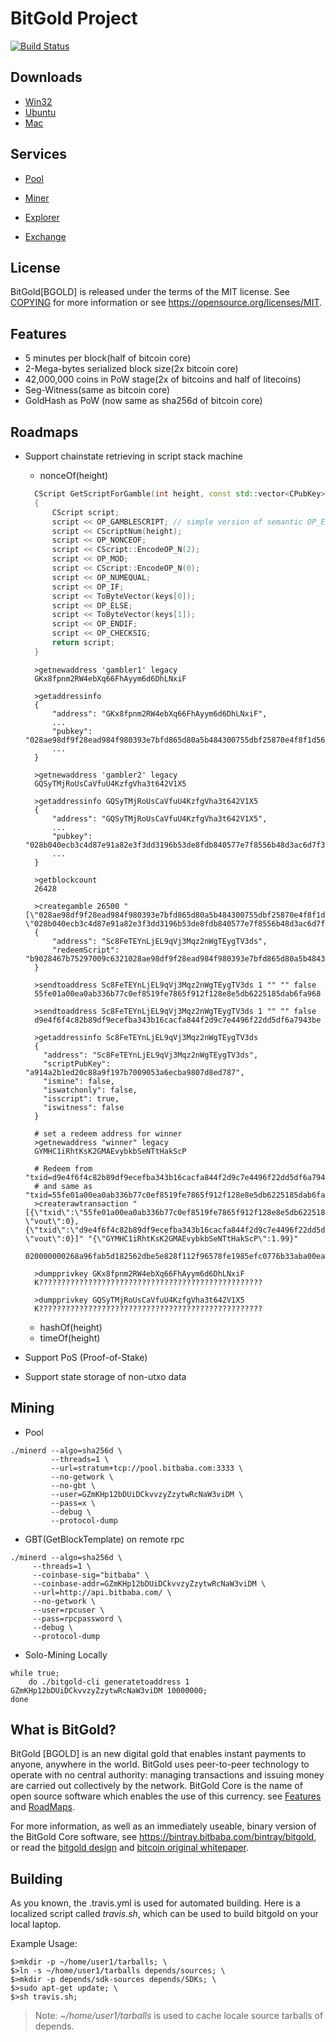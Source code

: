 BitGold Project 
=====================================

[![Build Status](https://travis-ci.org/bitbaba/bitgold.svg?branch=master)](https://travis-ci.org/bitbaba/bitgold)

Downloads
-------------

- [Win32](https://bintray.bitbaba.com/bitgold/bitgold-win32.tar.gz)
- [Ubuntu](https://bintray.bitbaba.com/bitgold/bitgold-ubuntu64.tar.gz)
- [Mac](https://bintray.bitbaba.com/bitgold/bitgold-mac.tar.gz)

Services
----------------

- [Pool](https://pool.bitbaba.com/)

- [Miner](https://github.com/bitbaba/cpuminer)

- [Explorer](https://bitgold.bitbaba.com/)

- [Exchange](https://ex.bitbaba.com/)

License
-------

BitGold[BGOLD] is released under the terms of the MIT license. 
See [COPYING](COPYING) for more information or see https://opensource.org/licenses/MIT.

Features
--------

- 5 minutes per block(half of bitcoin core)
- 2-Mega-bytes serialized block size(2x bitcoin core)
- 42,000,000 coins in PoW stage(2x of bitcoins and half of litecoins)
- Seg-Witness(same as bitcoin core)
- GoldHash as PoW (now same as sha256d of bitcoin core)

Roadmaps
----------------

- Support chainstate retrieving in script stack machine
  - nonceOf(height)
  
  ```c++
	CScript GetScriptForGamble(int height, const std::vector<CPubKey>& keys)
	{
	    CScript script;
	    script << OP_GAMBLESCRIPT; // simple version of semantic OP_EVAL
	    script << CScriptNum(height);
	    script << OP_NONCEOF;
	    script << CScript::EncodeOP_N(2);
	    script << OP_MOD;
	    script << CScript::EncodeOP_N(0);
	    script << OP_NUMEQUAL;
	    script << OP_IF;
	    script << ToByteVector(keys[0]);
	    script << OP_ELSE;
	    script << ToByteVector(keys[1]);
	    script << OP_ENDIF;
	    script << OP_CHECKSIG;
	    return script;
	}
  ```
  
  ```
	>getnewaddress 'gambler1' legacy 
	GKx8fpnm2RW4ebXq66FhAyym6d6DhLNxiF
	
	>getaddressinfo 
	{
  		"address": "GKx8fpnm2RW4ebXq66FhAyym6d6DhLNxiF",
		...
  		"pubkey": "028ae98df9f28ead984f980393e7bfd865d80a5b484300755dbf25870e4f8f1d56",
		...
	}
	
	>getnewaddress 'gambler2' legacy
	GQSyTMjRoUsCaVfuU4KzfgVha3t642V1X5
	
	>getaddressinfo GQSyTMjRoUsCaVfuU4KzfgVha3t642V1X5
	{
  		"address": "GQSyTMjRoUsCaVfuU4KzfgVha3t642V1X5",
		...
  		"pubkey": "028b040ecb3c4d87e91a82e3f3dd3196b53de8fdb840577e7f8556b48d3ac6d7f3",
		...
	}
	
	>getblockcount 
	26428
	
	>creategamble 26500 "[\"028ae98df9f28ead984f980393e7bfd865d80a5b484300755dbf25870e4f8f1d56\", \"028b040ecb3c4d87e91a82e3f3dd3196b53de8fdb840577e7f8556b48d3ac6d7f3\"]"
	{
  		"address": "Sc8FeTEYnLjEL9qVj3Mqz2nWgTEygTV3ds",
  		"redeemScript": "b9028467b75297009c6321028ae98df9f28ead984f980393e7bfd865d80a5b484300755dbf25870e4f8f1d566721028b040ecb3c4d87e91a82e3f3dd3196b53de8fdb840577e7f8556b48d3ac6d7f368ac"
	}
	
	>sendtoaddress Sc8FeTEYnLjEL9qVj3Mqz2nWgTEygTV3ds 1 "" "" false
	55fe01a00ea0ab336b77c0ef8519fe7865f912f128e8e5db6225185dab6fa968
	
	>sendtoaddress Sc8FeTEYnLjEL9qVj3Mqz2nWgTEygTV3ds 1 "" "" false
	d9e4f6f4c82b89df9ecefba343b16cacfa844f2d9c7e4496f22dd5df6a7943be
	
	>getaddressinfo Sc8FeTEYnLjEL9qVj3Mqz2nWgTEygTV3ds
	{
	  "address": "Sc8FeTEYnLjEL9qVj3Mqz2nWgTEygTV3ds",
	  "scriptPubKey": "a914a2b1ed20c88a9f197b7009053a6ecba9807d8ed787",
	  "ismine": false,
	  "iswatchonly": false,
	  "isscript": true,
	  "iswitness": false
	}
	
	# set a redeem address for winner
	>getnewaddress "winner" legacy
	GYMHC1iRhtKsK2GMAEvybkbSeNTtHakScP
	
	# Redeem from "txid=d9e4f6f4c82b89df9ecefba343b16cacfa844f2d9c7e4496f22dd5df6a7943be,vout=0"
	# and same as "txid=55fe01a00ea0ab336b77c0ef8519fe7865f912f128e8e5db6225185dab6fa968,vout=0"	
	>createrawtransaction "[{\"txid\":\"55fe01a00ea0ab336b77c0ef8519fe7865f912f128e8e5db6225185dab6fa968\", \"vout\":0},{\"txid\":\"d9e4f6f4c82b89df9ecefba343b16cacfa844f2d9c7e4496f22dd5df6a7943be\", \"vout\":0}]" "{\"GYMHC1iRhtKsK2GMAEvybkbSeNTtHakScP\":1.99}"
	020000000268a96fab5d182562dbe5e828f112f96578fe1985efc0776b33aba00ea001fe550000000000ffffffffbe43796adfd52df296447e9c2d4f84faac6cb143a3fbce9edf892bc8f4f6e4d90000000000ffffffff01c07fdc0b000000001976a9149f1f2a4013414b22dfb9aafd0e354fd83e45ec1888ac00000000

	>dumpprivkey GKx8fpnm2RW4ebXq66FhAyym6d6DhLNxiF
	K??????????????????????????????????????????????????

	>dumpprivkey GQSyTMjRoUsCaVfuU4KzfgVha3t642V1X5
	K??????????????????????????????????????????????????

  ```
  - hashOf(height)
  - timeOf(height)

- Support PoS (Proof-of-Stake)

- Support state storage of non-utxo data

Mining 
-------------------
- Pool

```
./minerd --algo=sha256d \
         --threads=1 \
         --url=stratum+tcp://pool.bitbaba.com:3333 \
         --no-getwork \
         --no-gbt \
         --user=GZmKHp12bDUiDCkvvzyZzytwRcNaW3viDM \
         --pass=x \
         --debug \
         --protocol-dump
```

- GBT(GetBlockTemplate) on remote rpc

```
./minerd --algo=sha256d \
	 --threads=1 \
	 --coinbase-sig="bitbaba" \
	 --coinbase-addr=GZmKHp12bDUiDCkvvzyZzytwRcNaW3viDM \
	 --url=http://api.bitbaba.com/ \
	 --no-getwork \
	 --user=rpcuser \
	 --pass=rpcpassword \
	 --debug \
	 --protocol-dump
```

- Solo-Mining Locally

```
while true; 
    do ./bitgold-cli generatetoaddress 1 GZmKHp12bDUiDCkvvzyZzytwRcNaW3viDM 10000000; 
done
```

What is BitGold?
----------------

BitGold [BGOLD] is an new digital gold that enables instant payments to
anyone, anywhere in the world. BitGold uses peer-to-peer technology to operate
with no central authority: managing transactions and issuing money are carried
out collectively by the network. BitGold Core is the name of open source
software which enables the use of this currency. 
see [Features](https://github.com/bitbaba/bitgold/blob/master/README.md#features)
and [RoadMaps](https://github.com/bitbaba/bitgold/blob/master/README.md#roadmaps).

For more information, as well as an immediately useable, binary version of
the BitGold Core software, see https://bintray.bitbaba.com/bintray/bitgold, or read the
[bitgold design](http://blog.csdn.net/hacode/article/details/78369398) and
[bitcoin original whitepaper](https://bitcoincore.org/bitcoin.pdf).

Building
------------------

As you known, the .travis.yml is used for automated building. 
Here is a localized script called *travis.sh*, which can be used 
to build bitgold on your local laptop.

Example Usage:

```
$>mkdir -p ~/home/user1/tarballs; \
$>ln -s ~/home/user1/tarballs depends/sources; \
$>mkdir -p depends/sdk-sources depends/SDKs; \
$>sudo apt-get update; \
$>sh travis.sh;
```

>Note: *~/home/user1/tarballs* is used to cache locale source tarballs of depends.

